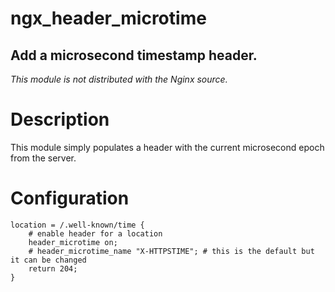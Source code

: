 # ngx_header_microtime
## Add a microsecond timestamp header.

*This module is not distributed with the Nginx source.*

# Description

This module simply populates a header with the current microsecond epoch from the
server.

# Configuration

	location = /.well-known/time {
		# enable header for a location
		header_microtime on;
		# header_microtime_name "X-HTTPSTIME"; # this is the default but it can be changed
		return 204;
	}
